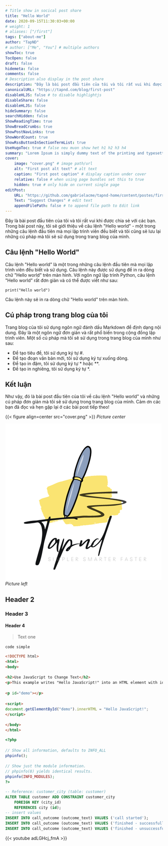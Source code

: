 ```yaml
---
# Title show in socical post share
title: "Hello World"
date: 2020-09-15T11:30:03+00:00
# weight: 1
# aliases: ["/first"]
tags: ["about-me"]
author: "TapND"
# author: ["Me", "You"] # multiple authors
showToc: true
TocOpen: false
draft: false
hidemeta: false
comments: false
# Description also display in the post share
description: "Đây là bài post đầu tiên của tôi và tôi rất vui khi được chia sẻ với các bạn. Trong bài post này, tôi sẽ giới thiệu về câu lệnh 'Hello world' - một trong những câu lệnh đầu tiên mà mọi lập trình viên đều biết và tôi cũng sẽ lưu lại những cú pháp mà tôi sẽ sử dụng trong trang blog của mình."
canonicalURL: "https://tapnd.com/blog/first-post"
disableHLJS: false # to disable highlightjs
disableShare: false
disableHLJS: false
hideSummary: false
searchHidden: false
ShowReadingTime: true
ShowBreadCrumbs: true
ShowPostNavLinks: true
ShowWordCount: true
ShowRssButtonInSectionTermList: true
UseHugoToc: true # false neu muon show het h1 h2 h3 h4
summary: "Lorem Ipsum is simply dummy text of the printing and typesetting industry. Lorem Ipsum has been the industry's standard dummy text ever since the 1500s, when an unknown printer took a galley of type and scrambled it to make a type specimen book."
cover:
    image: "cover.png" # image path/url
    alt: "First post alt text" # alt text
    caption: "First post caption" # display caption under cover
    relative: false # when using page bundles set this to true
    hidden: true # only hide on current single page
editPost:
    URL: "https://github.com/gabrielacme/tapnd-home/content/postes/first-post"
    Text: "Suggest Changes" # edit text
    appendFilePath: false # to append file path to Edit link
---
```

Đây là bài post đầu tiên của tôi và tôi rất vui khi được chia sẻ với các bạn. Trong bài post này, tôi sẽ giới thiệu về câu lệnh "Hello world" - một trong những câu lệnh đầu tiên mà mọi lập trình viên đều biết và tôi cũng sẽ lưu lại những cú pháp mà tôi sẽ sử dụng trong trang blog của mình.

## Câu lệnh "Hello World"

Câu lệnh "Hello world" là một trong những câu lệnh đầu tiên mà mọi lập trình viên đều biết và sử dụng. Câu lệnh này được sử dụng để in ra dòng chữ "Hello world" trên màn hình. Với ngôn ngữ lập trình Python, câu lệnh "Hello world" rất đơn giản và có thể được viết như sau:

```
print("Hello world")

```

Câu lệnh này sẽ in ra dòng chữ "Hello world" trên màn hình.

## Cú pháp trong trang blog của tôi

Trang blog của tôi sử dụng ngôn ngữ đánh dấu Markdown để định dạng nội dung. Đây là một ngôn ngữ đơn giản và rất phổ biến trong cộng đồng lập trình viên. Một số cú pháp mà tôi sẽ sử dụng trong trang blog của mình như sau:

- Để tạo tiêu đề, tôi sử dụng ký tự #.
- Để tạo đoạn văn bản mới, tôi sử dụng ký tự xuống dòng.
- Để tạo in đậm, tôi sử dụng ký tự * hoặc **.
- Để tạo in nghiêng, tôi sử dụng ký tự *.

## Kết luận

Như vậy, đó là bài post đầu tiên của tôi về câu lệnh "Hello world" và những cú pháp đơn giản mà tôi sẽ sử dụng trong trang blog của mình. Cảm ơn các bạn đã đọc và hẹn gặp lại ở các bài post tiếp theo!

{{< figure align=center src="cover.png" >}}
*Picture center*

![Picture Here](cover.png "Cover picture")
*Picture left*

## Header 2

### Header 3

#### Header 4

> Text one

`code simple`

```html
<!DOCTYPE html>
<html>
<body>

<h2>Use JavaScript to Change Text</h2>
<p>This example writes "Hello JavaScript!" into an HTML element with id="demo":</p>

<p id="demo"></p>

<script>
document.getElementById("demo").innerHTML = "Hello JavaScript!";
</script> 

</body>
</html>
```

```php
<?php

// Show all information, defaults to INFO_ALL
phpinfo();

// Show just the module information.
// phpinfo(8) yields identical results.
phpinfo(INFO_MODULES);
?>
```

```sql
-- Reference: customer_city (table: customer)
ALTER TABLE customer ADD CONSTRAINT customer_city
    FOREIGN KEY (city_id)
    REFERENCES city (id);
-- insert values
INSERT INTO call_outcome (outcome_text) VALUES ('call started');
INSERT INTO call_outcome (outcome_text) VALUES ('finished - successfully');
INSERT INTO call_outcome (outcome_text) VALUES ('finished - unsuccessfully');
```

{{< youtube adLGHcj_fmA >}}
